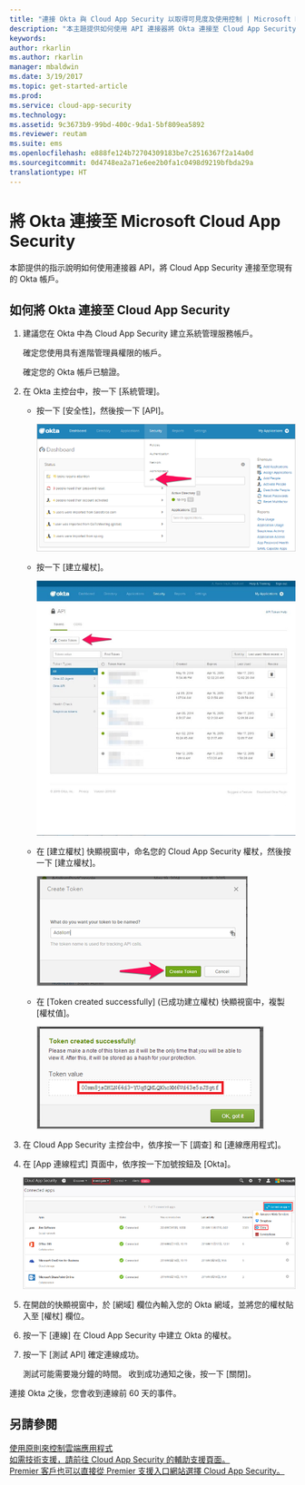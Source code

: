 ```yaml
---
title: "連接 Okta 與 Cloud App Security 以取得可見度及使用控制 | Microsoft Docs"
description: "本主題提供如何使用 API 連接器將 Okta 連接至 Cloud App Security 的資訊。"
keywords: 
author: rkarlin
ms.author: rkarlin
manager: mbaldwin
ms.date: 3/19/2017
ms.topic: get-started-article
ms.prod: 
ms.service: cloud-app-security
ms.technology: 
ms.assetid: 9c3673b9-99bd-400c-9da1-5bf809ea5892
ms.reviewer: reutam
ms.suite: ems
ms.openlocfilehash: e888fe124b72704309183be7c2516367f2a14a0d
ms.sourcegitcommit: 0d4748ea2a71e6ee2b0fa1c0498d9219bfbda29a
translationtype: HT
---
```

# <a name="connect-okta-to-microsoft-cloud-app-security"></a>將 Okta 連接至 Microsoft Cloud App Security
本節提供的指示說明如何使用連接器 API，將 Cloud App Security 連接至您現有的 Okta 帳戶。  
  
## <a name="how-to-connect-okta-to-cloud-app-security"></a>如何將 Okta 連接至 Cloud App Security  
  
1.  建議您在 Okta 中為 Cloud App Security 建立系統管理服務帳戶。  
  
     確定您使用具有進階管理員權限的帳戶。  
  
     確定您的 Okta 帳戶已驗證。  
  
2.  在 Okta 主控台中，按一下 [系統管理]。  
  
    -   按一下 [安全性]，然後按一下 [API]。  
  
         ![Okta API](./media/okta-api.png "Okta API")  
  
    -   按一下 [建立權杖]。  
  
         ![Okta 建立權杖](./media/okta-createtoken.jpg "Okta 建立權杖")  
  
    -   在 [建立權杖] 快顯視窗中，命名您的 Cloud App Security 權杖，然後按一下 [建立權杖]。  
  
         ![Okta 權杖快顯視窗](./media/okta-token-popup.png "Okta 權杖快顯視窗")  
  
    -   在 [Token created successfully] (已成功建立權杖) 快顯視窗中，複製 [權杖值]。  
  
         ![Okta 權杖值](./media/okta-token-value.png "Okta 權杖值")  
  
3.  在 Cloud App Security 主控台中，依序按一下 [調查] 和 [連線應用程式]。  
  
4.  在 [App 連線程式] 頁面中，依序按一下加號按鈕及 [Okta]。  
  
     ![連接 Okta](./media/connect-okta.png "連接 Okta")  
  
5.  在開啟的快顯視窗中，於 [網域] 欄位內輸入您的 Okta 網域，並將您的權杖貼入至 [權杖] 欄位。  
  
6.  按一下 [連線] 在 Cloud App Security 中建立 Okta 的權杖。  
  
7.  按一下 [測試 API] 確定連線成功。  
  
     測試可能需要幾分鐘的時間。 收到成功通知之後，按一下 [關閉]。  
  
連接 Okta 之後，您會收到連線前 60 天的事件。
  
## <a name="see-also"></a>另請參閱  
[使用原則來控制雲端應用程式](control-cloud-apps-with-policies.md)   
[如需技術支援，請前往 Cloud App Security 的輔助支援頁面。](http://support.microsoft.com/oas/default.aspx?prid=16031)   
[Premier 客戶也可以直接從 Premier 支援入口網站選擇 Cloud App Security。](https://premier.microsoft.com/)  
  
  